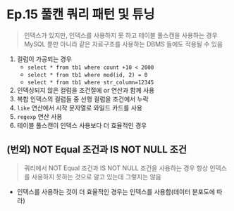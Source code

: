 # Ep.15 풀캔 쿼리 패턴 및 튜닝

> 인덱스가 있지만, 인덱스를 사용하지 못 하고 테이블 풀스캔을 사용하는 경우  
> MySQL 뿐만 아니라 같은 자료구조를 사용하는 DBMS 들에도 적용될 수 있음

1. 컬럼이 가공되는 경우
   - `select * from tb1 where count +10 < 2000`
   - `select * from tb1 where mod(id, 2) = 0`
   - `select * from tb1 where str_column=12345`
2. 인덱싱되지 않은 컬럼을 조건절에 or 연산과 함께 사용
3. 복합 인덱스의 컬럼들 중 선행 컬럼을 조건에서 누락
4. `like` 연산에서 시작 문자열로 와일드 카드를 사용
5. `regexp` 연산 사용
6. 테이블 풀스캔이 인덱스 사용보다 더 효율적인 경우

## (번외) NOT Equal 조건과 IS NOT NULL 조건

> 쿼리에서 NOT Equal 조건과 IS NOT NULL 조건을 사용하는 경우 항상 인덱스를 사용하지 못하는 것으로 알고 있는데 그렇지는 않음

- 인덱스를 사용하는 것이 더 효율적인 경우는 인덱스를 사용함(데이터 분포도에 따라)
